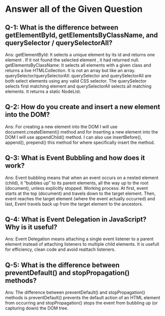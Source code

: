 # Answer all of the Given Question

## Q-1: What is the difference between getElementById, getElementsByClassName, and querySelector / querySelectorAll?
Ans:
getElementById: It selects a unique element by its id and returns one element . If it not found the selected element , it had returned null.
getElementsByClassName: It selects all elements with a given class and returns a live HTMLCollection. It is not an array but like an array.
querySelector/querySelectorAll: querySelector and querySelectorAll are both select elements using any valid CSS selector. The querySelector selects first matching element and querySelectorAll selects all 
matching elements. It returns a static NodeList.

## Q-2: How do you create and insert a new element into the DOM?
Ans:
For creating a new element into the DOM I will use document.createElement() method and for inserting a new element into the DOM I will use appendChild() method. I can also use insertBefore(), append(), 
prepend() this method for where specifically  insert the method.


## Q-3: What is Event Bubbling and how does it work?
Ans:
Event bubbling means that when an event occurs on a nested element (child), it “bubbles up” to its parent elements, all the way up to the root (document), unless explicitly stopped. 
Working process: At first, event starts at the top (document) and travels down to the target element. Then, event reaches the target element (where the event actually occurred) and last, 
Event travels back up from the target element to the ancestors.

## Q-4: What is Event Delegation in JavaScript? Why is it useful?
Ans:
Event Delegation means attaching a single event listener to a parent element instead of attaching listeners to multiple child elements. It is usefull for efficiency, clean code and avoid reattach listeners.

## Q-5: What is the difference between preventDefault() and stopPropagation() methods?
Ans:
The difference between preventDefault() and stopPropagation() methods is preventDefault() prevents the default action of an HTML element from occurring and stopPropagation() stops the event from bubbling up
(or capturing down) the DOM tree.



